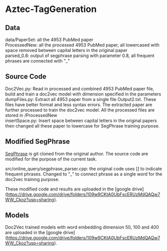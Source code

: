 # Aztec-TagGeneration

## Data

data/PaperSet: all the 4953 PubMed paper <br />
ProcessedNew: all the processed 4953 PubMed paper, all lowercased with space removed between capital letters in the original paper <br />
parsed_0.8: output of segphrase parsing with parameter 0.8, all frequent phrases are connected with "_" <br />

## Source Code

Doc2Vec.py: Read in processed and combined 4953 PubMed paper file, build and train a doc2vec model with dimension specified in the parameters <br />
dumpFiles.py: Extract all 4953 paper from a single file Output2.txt. These files have better format and less syntax errors. The extracted paper are further processed to train the doc2vec model. All the processed files are stored in /ProcessedNew <br />
insertSpace.py: Insert space between capital letters in the original papers then changed all these paper to lowercase for SegPhrase training purpose.

## Modified SegPhrase
[SegPhrase](https://github.com/shangjingbo1226/SegPhrase) is git cloned from the original author. The source code are modified for the purpose of the current task. <br />

src/online_query/segphrase_parser.cpp: the original code uses [] to indicate frequent phrases. Changed to "_" to connect phrase as a single word for the doc2vec training purpose.    <br />

These modified code and results are uploaded in the [google drive] (https://drive.google.com/drive/folders/109w9CKtA0UbFscERUzMdQAQw7WW_Ckoz?usp=sharing). <br />
## Models

Doc2Vec trained models with word embedding dimension 50, 100 and 400 are uploaded in the [google drive] (https://drive.google.com/drive/folders/109w9CKtA0UbFscERUzMdQAQw7WW_Ckoz?usp=sharing). <br /> 


